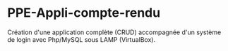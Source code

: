 # PPE-Appli-compte-rendu

Création d'une application complète (CRUD) accompagnée d'un
système de login avec Php/MySQL sous LAMP (VirtualBox).

